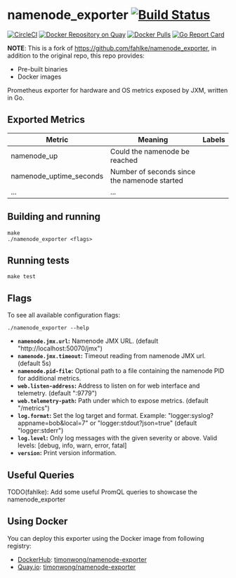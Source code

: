 # namenode_exporter [![Build Status](https://travis-ci.org/timonwong/namenode_exporter.svg)][travis]

[![CircleCI](https://circleci.com/gh/timonwong/namenode_exporter/tree/master.svg?style=shield)][circleci]
[![Docker Repository on Quay](https://quay.io/repository/timonwong/namenode-exporter/status)][quay]
[![Docker Pulls](https://img.shields.io/docker/pulls/timonwong/namenode-exporter.svg?maxAge=604800)][hub]
[![Go Report Card](https://goreportcard.com/badge/github.com/timonwong/namenode_exporter)](https://goreportcard.com/report/github.com/timonwong/namenode_exporter)

**NOTE**: This is a fork of https://github.com/fahlke/namenode_exporter, in addition to the original repo, this repo provides:

* Pre-built binaries
* Docker images

Prometheus exporter for hardware and OS metrics exposed by JXM, written in Go.

## Exported Metrics

| Metric | Meaning | Labels |
| ------ | ------- | ------ |
| namenode_up | Could the namenode be reached | |
| namenode_uptime_seconds | Number of seconds since the namenode started | |
| ... | ... | |

## Building and running

```
make
./namenode_exporter <flags>
```

## Running tests

```
make test
```

## Flags

To see all available configuration flags:

```
./namenode_exporter --help
```

* __`namenode.jmx.url`:__ Namenode JMX URL. (default "http://localhost:50070/jmx")
* __`namenode.jmx.timeout`:__ Timeout reading from namenode JMX url. (default 5s)
* __`namenode.pid-file`:__ Optional path to a file containing the namenode PID for additional metrics.
* __`web.listen-address`:__ Address to listen on for web interface and telemetry. (default ":9779")
* __`web.telemetry-path`:__ Path under which to expose metrics. (default "/metrics")
* __`log.format`:__ Set the log target and format. Example: "logger:syslog?appname=bob&local=7" or "logger:stdout?json=true" (default "logger:stderr")
* __`log.level`:__ Only log messages with the given severity or above. Valid levels: [debug, info, warn, error, fatal]
* __`version`:__ Print version information.

## Useful Queries
TODO(fahlke): Add some useful PromQL queries to showcase the namenode_exporter

## Using Docker

You can deploy this exporter using the Docker image from following registry:

* [DockerHub]\: [timonwong/namenode-exporter](https://registry.hub.docker.com/u/timonwong/namenode-exporter/)
* [Quay.io]\: [timonwong/namenode-exporter](https://quay.io/repository/timonwong/namenode-exporter)

[travis]: https://travis-ci.org/timonwong/namenode_exporter
[circleci]: https://circleci.com/gh/timonwong/namenode_exporter
[quay]: https://quay.io/repository/timonwong/namenode-exporter
[hub]: https://hub.docker.com/r/timonwong/namenode-exporter/
[goreportcard]: https://goreportcard.com/report/github.com/fahlke/namenode_exporter
[DockerHub]: https://hub.docker.com
[Quay.io]: https://quay.io
